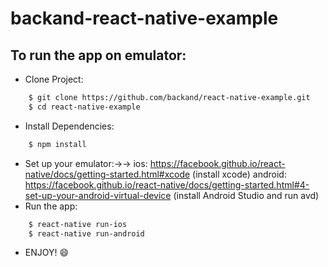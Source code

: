 backand-react-native-example
===

## To run the app on emulator:
- Clone Project:
```bash
    $ git clone https://github.com/backand/react-native-example.git
    $ cd react-native-example
```   
- Install Dependencies:
```bash
    $ npm install
```  
- Set up your emulator:→→
ios: https://facebook.github.io/react-native/docs/getting-started.html#xcode (install xcode)
android: https://facebook.github.io/react-native/docs/getting-started.html#4-set-up-your-android-virtual-device (install Android Studio and run avd)
- Run the app:
```bash
    $ react-native run-ios 
	$ react-native run-android
```  
- ENJOY! :smile:
